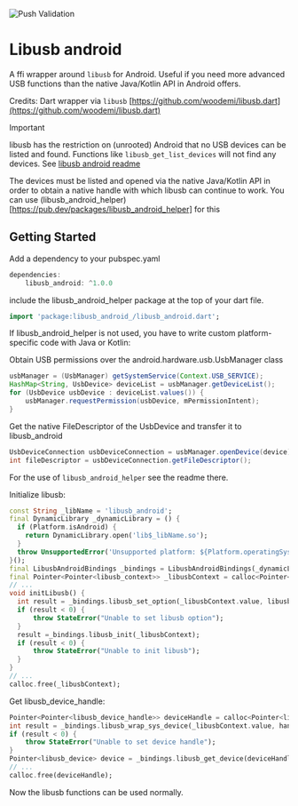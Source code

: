 ![Push Validation](https://github.com/scavanger/libusb_android/actions/workflows/dart.yml/badge.svg)
# Libusb android

A ffi wrapper around `libusb` for Android.
Useful if you need more advanced USB functions than the native Java/Kotlin API in Android offers.

Credits:
Dart wrapper via `libusb` [https://github.com/woodemi/libusb.dart](https://github.com/woodemi/libusb.dart)

> [!IMPORTANT]
> libusb has the restriction on (unrooted) Android that no USB devices can be listed and found.
> Functions like `libusb_get_list_devices` will not find any devices. 
See [libusb android readme](https://github.com/libusb/libusb/blob/master/android/README)

The devices must be listed and opened via the native Java/Kotlin API in order to obtain a native handle with which libusb can continue to work. 
You can use (libusb_android_helper)[https://pub.dev/packages/libusb_android_helper] for this 

## Getting Started

Add a dependency to your pubspec.yaml

```dart
dependencies:
	libusb_android: ^1.0.0
```

include the libusb_android_helper package at the top of your dart file.

```dart
import 'package:libusb_android_/libusb_android.dart';
```

If libusb_android_helper is not used, you have to write custom platform-specific code with Java or Kotlin:

Obtain USB permissions over the android.hardware.usb.UsbManager class
```java
usbManager = (UsbManager) getSystemService(Context.USB_SERVICE);
HashMap<String, UsbDevice> deviceList = usbManager.getDeviceList();
for (UsbDevice usbDevice : deviceList.values()) {
    usbManager.requestPermission(usbDevice, mPermissionIntent);
}
```

Get the native FileDescriptor of the UsbDevice and transfer it to libusb_android
```java
UsbDeviceConnection usbDeviceConnection = usbManager.openDevice(device);
int fileDescriptor = usbDeviceConnection.getFileDescriptor();
```

For the use of `libusb_android_helper` see the readme there.

Initialize libusb:
```dart
const String _libName = 'libusb_android';
final DynamicLibrary _dynamicLibrary = () {
  if (Platform.isAndroid) {
    return DynamicLibrary.open('lib$_libName.so');
  }
  throw UnsupportedError('Unsupported platform: ${Platform.operatingSystem}');
}();
final LibusbAndroidBindings _bindings = LibusbAndroidBindings(_dynamicLibrary);
final Pointer<Pointer<libusb_context>> _libusbContext = calloc<Pointer<libusb_context>>();
// ...
void initLibusb() {
  int result = _bindings.libusb_set_option(_libusbContext.value, libusb_option.LIBUSB_OPTION_NO_DEVICE_DISCOVERY);
  if (result < 0) {
      throw StateError("Unable to set libusb option");
  }
  result =_bindings.libusb_init(_libusbContext);
  if (result < 0) {
      throw StateError("Unable to init libusb");
  }
}
// ...
calloc.free(_libusbContext);
```

Get libusb_device_handle:
```dart
Pointer<Pointer<libusb_device_handle>> deviceHandle = calloc<Pointer<libusb_device_handle>>();
int result = _bindings.libusb_wrap_sys_device(_libusbContext.value, handle_from_native_android_api, deviceHandle);
if (result < 0) {
    throw StateError("Unable to set device handle");
}
Pointer<libusb_device> device = _bindings.libusb_get_device(deviceHandle.value);
// ...
calloc.free(deviceHandle);
```

Now the libusb functions can be used normally.

